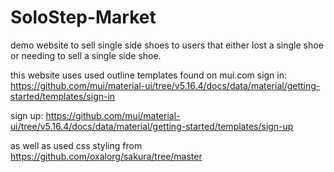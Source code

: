 # SoloStep-Market
demo website to sell single side shoes to users that either lost a single shoe or needing to sell a single side shoe.


this website uses
used outline templates found on mui.com
sign in: https://github.com/mui/material-ui/tree/v5.16.4/docs/data/material/getting-started/templates/sign-in

sign up: https://github.com/mui/material-ui/tree/v5.16.4/docs/data/material/getting-started/templates/sign-up

as well as used css styling from https://github.com/oxalorg/sakura/tree/master